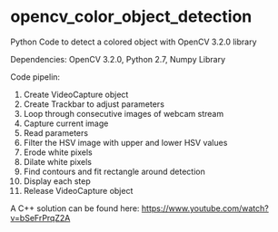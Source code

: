 # opencv_color_object_detection
Python Code to detect a colored object with OpenCV 3.2.0 library

Dependencies: OpenCV 3.2.0, Python 2.7, Numpy Library

Code pipelin:
  1. Create VideoCapture object
  2. Create Trackbar to adjust parameters
  3. Loop through consecutive images of webcam stream
  4. Capture current image
  5. Read parameters
  6. Filter the HSV image with upper and lower HSV values
  7. Erode white pixels
  8. Dilate white pixels
  9. Find contours and fit rectangle around detection
  10. Display each step
  11. Release VideoCapture object

A C++ solution can be found here: https://www.youtube.com/watch?v=bSeFrPrqZ2A
